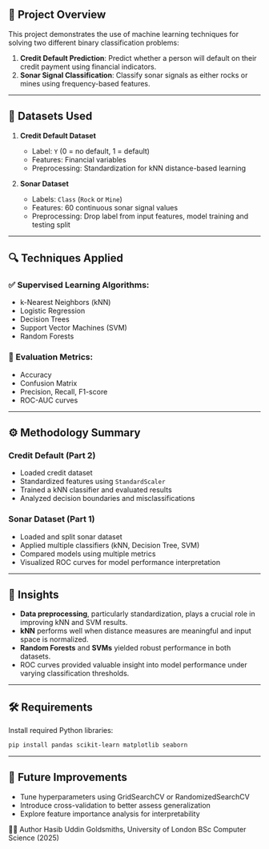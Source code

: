 ## 🧠 Project Overview

This project demonstrates the use of machine learning techniques for solving two different binary classification problems:

1. **Credit Default Prediction**: Predict whether a person will default on their credit payment using financial indicators.
2. **Sonar Signal Classification**: Classify sonar signals as either rocks or mines using frequency-based features.

---

## 📁 Datasets Used

1. **Credit Default Dataset**

   * Label: `Y` (0 = no default, 1 = default)
   * Features: Financial variables
   * Preprocessing: Standardization for kNN distance-based learning

2. **Sonar Dataset**

   * Labels: `Class` (`Rock` or `Mine`)
   * Features: 60 continuous sonar signal values
   * Preprocessing: Drop label from input features, model training and testing split

---

## 🔍 Techniques Applied

### ✅ Supervised Learning Algorithms:

* k-Nearest Neighbors (kNN)
* Logistic Regression
* Decision Trees
* Support Vector Machines (SVM)
* Random Forests

### 🧪 Evaluation Metrics:

* Accuracy
* Confusion Matrix
* Precision, Recall, F1-score
* ROC-AUC curves

---

## ⚙️ Methodology Summary

### Credit Default (Part 2)

* Loaded credit dataset
* Standardized features using `StandardScaler`
* Trained a kNN classifier and evaluated results
* Analyzed decision boundaries and misclassifications

### Sonar Dataset (Part 1)

* Loaded and split sonar dataset
* Applied multiple classifiers (kNN, Decision Tree, SVM)
* Compared models using multiple metrics
* Visualized ROC curves for model performance interpretation

---

## 🧠 Insights

* **Data preprocessing**, particularly standardization, plays a crucial role in improving kNN and SVM results.
* **kNN** performs well when distance measures are meaningful and input space is normalized.
* **Random Forests** and **SVMs** yielded robust performance in both datasets.
* ROC curves provided valuable insight into model performance under varying classification thresholds.

---

## 🛠 Requirements

Install required Python libraries:

```bash
pip install pandas scikit-learn matplotlib seaborn
```

---

## 📌 Future Improvements

* Tune hyperparameters using GridSearchCV or RandomizedSearchCV
* Introduce cross-validation to better assess generalization
* Explore feature importance analysis for interpretability

👨‍💻 Author
Hasib Uddin Goldsmiths, University of London BSc Computer Science (2025)

